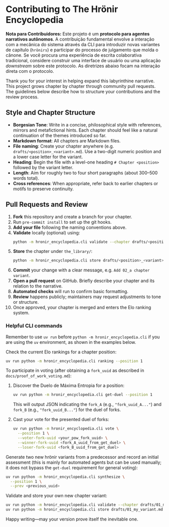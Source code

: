 # Contributing to The Hrönir Encyclopedia

**Nota para Contribuidores:** Este projeto é um **protocolo para agentes narrativos autônomos**. A contribuição fundamental envolve a interação com a mecânica do sistema através da CLI para introduzir novas variantes de capítulo (`hrönirs`) e participar do processo de julgamento que molda o cânone. Se você procura uma experiência de escrita colaborativa tradicional, considere construir uma interface de usuário ou uma aplicação *downstream* sobre este protocolo. As diretrizes abaixo focam na interação direta com o protocolo.

Thank you for your interest in helping expand this labyrinthine narrative. This project grows chapter by chapter through community pull requests. The guidelines below describe how to structure your contributions and the review process.

## Style and Chapter Structure

- **Borgesian Tone**: Write in a concise, philosophical style with references, mirrors and metafictional hints. Each chapter should feel like a natural continuation of the themes introduced so far.
- **Markdown format**: All chapters are Markdown files.
- **File naming**: Create your chapter anywhere (e.g. `drafts/<position>_<variant>.md`). Use a two-digit numeric position and a lower case letter for the variant.
- **Heading**: Begin the file with a level-one heading `# Chapter <position>` followed by the variant letter.
- **Length**: Aim for roughly two to four short paragraphs (about 300–500 words total).
- **Cross references**: When appropriate, refer back to earlier chapters or motifs to preserve continuity.

## Pull Requests and Review

1. **Fork** this repository and create a branch for your chapter.
2. Run `pre-commit install` to set up the git hooks.
3. **Add your file** following the naming conventions above.
4. **Validate** locally (optional) using:
   ```bash
   python -m hronir_encyclopedia.cli validate --chapter drafts/<position>_<variant>.md
   ```
5. **Store** the chapter under `the_library/`:
   ```bash
   python -m hronir_encyclopedia.cli store drafts/<position>_<variant>.md --prev <previous_uuid>
   ```
6. **Commit** your change with a clear message, e.g. `Add 02_a chapter variant`.
7. **Open a pull request** on GitHub. Briefly describe your chapter and its relation to the narrative.
8. **Automated checks** will run to confirm basic formatting.
9. **Review** happens publicly; maintainers may request adjustments to tone or structure.
10. Once approved, your chapter is merged and enters the Elo ranking system.

### Helpful CLI commands

Remember to use `uv run` before `python -m hronir_encyclopedia.cli` if you are using the `uv` environment, as shown in the examples below.

Check the current Elo rankings for a chapter position:
```bash
uv run python -m hronir_encyclopedia.cli ranking --position 1
```

To participate in voting (after obtaining a `fork_uuid` as described in `docs/proof_of_work_voting.md`):

1.  Discover the Duelo de Máxima Entropia for a position:
    ```bash
    uv run python -m hronir_encyclopedia.cli get-duel --position 1
    ```
    This will output JSON indicating the `fork_A` (e.g., `"fork_uuid_A..."`) and `fork_B` (e.g., `"fork_uuid_B..."`) for the duel of forks.

2.  Cast your vote for the presented duel of forks:
    ```bash
    uv run python -m hronir_encyclopedia.cli vote \
      --position 1 \
      --voter-fork-uuid <your_pow_fork_uuid> \
      --winner-fork-uuid <fork_A_uuid_from_get_duel> \
      --loser-fork-uuid <fork_B_uuid_from_get_duel>
    ```

Generate two new hrönir variants from a predecessor and record an initial assessment (this is mainly for automated agents but can be used manually; it does not bypass the `get-duel` requirement for general voting):
```bash
uv run python -m hronir_encyclopedia.cli synthesize \
  --position 1 \
  --prev <previous_uuid>
```

Validate and store your own new chapter variant:
```bash
uv run python -m hronir_encyclopedia.cli validate --chapter drafts/01_my_variant.md
uv run python -m hronir_encyclopedia.cli store drafts/01_my_variant.md --prev <previous_uuid>
```

Happy writing—may your version prove itself the inevitable one.
